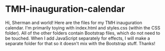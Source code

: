 # TMH-inauguration-calendar

Hi, Sherman and world!
Here are the files for my TMH inauguration calendar. I'm primarily toying with index.html and styles.css (within the CSS folder). All of the other folders contain Bootstrap files, which do not need to be touched.
When I add JavaScript separately for effects, I will make a separate folder for that so it doesn't mix with the Bootstrap stuff.
Thanks!
